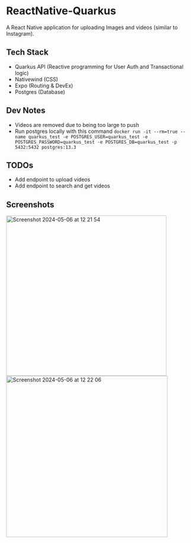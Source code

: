 # ReactNative-Quarkus

A React Native application for uploading Images and videos (similar to Instagram).

## Tech Stack

- Quarkus API (Reactive programming for User Auth and Transactional logic)
- Nativewind (CSS)
- Expo (Routing & DevEx)
- Postgres (Database)

## Dev Notes

- Videos are removed due to being too large to push
- Run postgres locally with this command `docker run -it --rm=true --name quarkus_test -e POSTGRES_USER=quarkus_test -e POSTGRES_PASSWORD=quarkus_test -e POSTGRES_DB=quarkus_test -p 5432:5432 postgres:13.3`

## TODOs

- Add endpoint to upload videos
- Add endpoint to search and get videos

## Screenshots

<img width="432" alt="Screenshot 2024-05-06 at 12 21 54" src="https://github.com/Web3MADE/ReactNative-Quarkus/assets/115392932/c5fc6cc3-06b2-4bb9-b1a7-830e673c97be">

<img width="435" alt="Screenshot 2024-05-06 at 12 22 06" src="https://github.com/Web3MADE/ReactNative-Quarkus/assets/115392932/47156d4d-bbe0-4d64-ae39-a62ef3046517">
